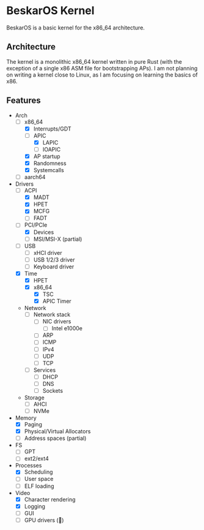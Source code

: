 # BeskarOS Kernel

BeskarOS is a basic kernel for the x86_64 architecture.

## Architecture

The kernel is a monolithic x86_64 kernel written in pure Rust (with the exception of a single x86 ASM file for bootstrapping APs).
I am not planning on writing a kernel close to Linux, as I am focusing on learning the basics of x86.

## Features

- Arch
    - [ ] x86_64
        - [x] Interrupts/GDT
        - [ ] APIC
            - [x] LAPIC
            - [ ] IOAPIC
        - [x] AP startup
        - [x] Randomness
        - [x] Systemcalls
    - [ ] aarch64
- Drivers
    - [ ] ACPI
        - [x] MADT
        - [x] HPET
        - [x] MCFG
        - [ ] FADT
    - [ ] PCI/PCIe
        - [x] Devices
        - [ ] MSI/MSI-X (partial)
    - [ ] USB
        - [ ] xHCI driver
        - [ ] USB 1/2/3 driver
        - [ ] Keyboard driver
    - [x] Time
        - [x] HPET
        - [x] x86_64
            - [x] TSC
            - [x] APIC Timer
    - Network
        - [ ] Network stack
            - [ ] NIC drivers
                - [ ] Intel e1000e
            - [ ] ARP
            - [ ] ICMP
            - [ ] IPv4
            - [ ] UDP
            - [ ] TCP
        - [ ] Services
            - [ ] DHCP
            - [ ] DNS
            - [ ] Sockets
    - Storage
        - [ ] AHCI
        - [ ] NVMe
- Memory
    - [x] Paging
    - [x] Physical/Virtual Allocators
    - [ ] Address spaces (partial)
- FS
    - [ ] GPT
    - [ ] ext2/ext4
- Processes
    - [x] Scheduling
    - [ ] User space
    - [ ] ELF loading
- Video
    - [x] Character rendering
    - [x] Logging
    - [ ] GUI
    - [ ] GPU drivers (🤠)
